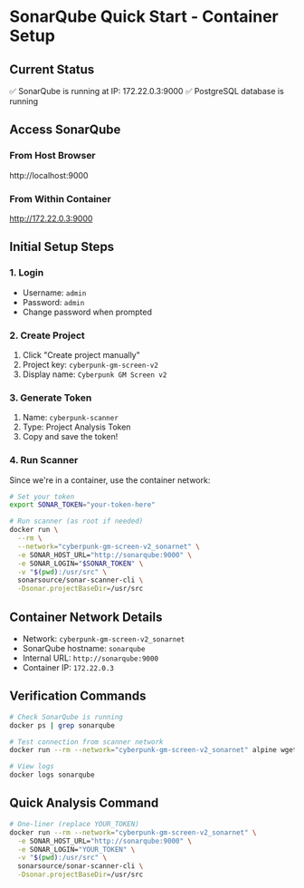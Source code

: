# SonarQube Quick Start - Container Setup

## Current Status
✅ SonarQube is running at IP: 172.22.0.3:9000
✅ PostgreSQL database is running

## Access SonarQube

### From Host Browser
http://localhost:9000

### From Within Container
http://172.22.0.3:9000

## Initial Setup Steps

### 1. Login
- Username: `admin`
- Password: `admin`
- Change password when prompted

### 2. Create Project
1. Click "Create project manually"
2. Project key: `cyberpunk-gm-screen-v2`
3. Display name: `Cyberpunk GM Screen v2`

### 3. Generate Token
1. Name: `cyberpunk-scanner`
2. Type: Project Analysis Token
3. Copy and save the token!

### 4. Run Scanner

Since we're in a container, use the container network:

```bash
# Set your token
export SONAR_TOKEN="your-token-here"

# Run scanner (as root if needed)
docker run \
  --rm \
  --network="cyberpunk-gm-screen-v2_sonarnet" \
  -e SONAR_HOST_URL="http://sonarqube:9000" \
  -e SONAR_LOGIN="$SONAR_TOKEN" \
  -v "$(pwd):/usr/src" \
  sonarsource/sonar-scanner-cli \
  -Dsonar.projectBaseDir=/usr/src
```

## Container Network Details

- Network: `cyberpunk-gm-screen-v2_sonarnet`
- SonarQube hostname: `sonarqube`
- Internal URL: `http://sonarqube:9000`
- Container IP: `172.22.0.3`

## Verification Commands

```bash
# Check SonarQube is running
docker ps | grep sonarqube

# Test connection from scanner network
docker run --rm --network="cyberpunk-gm-screen-v2_sonarnet" alpine wget -qO- http://sonarqube:9000/api/system/status

# View logs
docker logs sonarqube
```

## Quick Analysis Command

```bash
# One-liner (replace YOUR_TOKEN)
docker run --rm --network="cyberpunk-gm-screen-v2_sonarnet" \
  -e SONAR_HOST_URL="http://sonarqube:9000" \
  -e SONAR_LOGIN="YOUR_TOKEN" \
  -v "$(pwd):/usr/src" \
  sonarsource/sonar-scanner-cli \
  -Dsonar.projectBaseDir=/usr/src
```